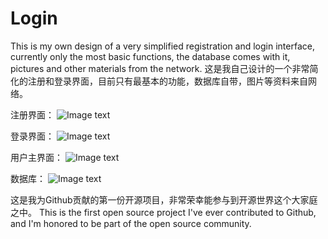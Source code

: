 # Login
This is my own design of a very simplified registration and login interface, currently only the most basic functions, the database comes with it, pictures and other materials from the network.
这是我自己设计的一个非常简化的注册和登录界面，目前只有最基本的功能，数据库自带，图片等资料来自网络。

注册界面：
![Image text](https://shitu-query-gz.gz.bcebos.com/2020-11-10/16/cccb1f5f1201c7f2?authorization=bce-auth-v1%2F7e22d8caf5af46cc9310f1e3021709f3%2F2020-11-10T08%3A04%3A22Z%2F300%2Fhost%2Fc18016d396ac851dc8796f1fa9cf3955ae87aeb7f9f0600518fd9538c9c0c717)


登录界面：
![Image text](https://shitu-query-gz.gz.bcebos.com/2020-11-10/16/db600cafcbd10a0e?authorization=bce-auth-v1%2F7e22d8caf5af46cc9310f1e3021709f3%2F2020-11-10T08%3A09%3A32Z%2F300%2Fhost%2Fe9956c8ce2e134330f1ad07f33d30ee02da69045db4cb4fff4853ec05e711ec2)

用户主界面：
![Image text](https://shitu-query-gz.gz.bcebos.com/2020-11-10/16/f95dfe21d5a5399c?authorization=bce-auth-v1%2F7e22d8caf5af46cc9310f1e3021709f3%2F2020-11-10T08%3A04%3A38Z%2F300%2Fhost%2Facf407044c18fa3d0fdc522a75e23482f375e7378592c9f295db13dcf0ad6218)

数据库：
![Image text](https://shitu-query-gz.gz.bcebos.com/2020-11-10/16/ddde5c47f64567c6?authorization=bce-auth-v1%2F7e22d8caf5af46cc9310f1e3021709f3%2F2020-11-10T08%3A05%3A20Z%2F300%2Fhost%2Ff7923e64f272a4106f08221661be2a83e31790075e21645852d671301fbef8b7)

这是我为Github贡献的第一份开源项目，非常荣幸能参与到开源世界这个大家庭之中。
This is the first open source project I've ever contributed to Github, and I'm honored to be part of the open source community.
